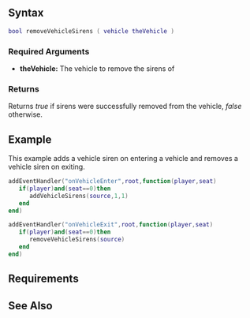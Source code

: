 Syntax
------

``` lua
bool removeVehicleSirens ( vehicle theVehicle )
```

### Required Arguments

-   **theVehicle:** The vehicle to remove the sirens of

### Returns

Returns *true* if sirens were successfully removed from the vehicle, *false* otherwise.

Example
-------

This example adds a vehicle siren on entering a vehicle and removes a vehicle siren on exiting.

``` lua
addEventHandler("onVehicleEnter",root,function(player,seat)
   if(player)and(seat==0)then
      addVehicleSirens(source,1,1)
   end
end)

addEventHandler("onVehicleExit",root,function(player,seat)
   if(player)and(seat==0)then
      removeVehicleSirens(source)
   end
end)
```

Requirements
------------

See Also
--------
